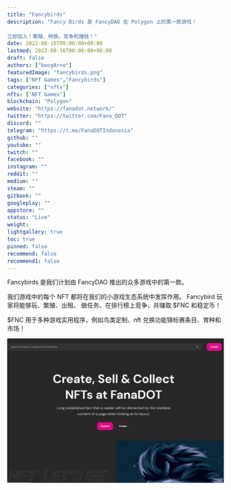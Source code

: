 ```yaml
---
title: "Fancybirds"
description: "Fancy Birds 是 FancyDAO 在 Polygon 上的第一款游戏！

立即加入！繁殖，种族，竞争和赚钱！"
date: 2022-08-16T00:00:00+08:00
lastmod: 2022-08-16T00:00:00+08:00
draft: false
authors: ["boogArno"]
featuredImage: "fancybirds.png"
tags: ["NFT Games","Fancybirds"]
categories: ["nfts"]
nfts: ["NFT Games"]
blockchain: "Polygon"
website: "https://fanadot.network/"
twitter: "https://twitter.com/Fana_DOT"
discord: ""
telegram: "https://t.me/FanaDOTIndonesia"
github: ""
youtube: ""
twitch: ""
facebook: ""
instagram: ""
reddit: ""
medium: ""
steam: ""
gitbook: ""
googleplay: ""
appstore: ""
status: "Live"
weight: 
lightgallery: true
toc: true
pinned: false
recommend: false
recommend1: false
---
```

<p>Fancybirds 是我们计划由 FancyDAO 推出的众多游戏中的第一款。</p>
<p>我们游戏中的每个 NFT 都将在我们的小游戏生态系统中发挥作用。 Fancybird 玩家将能够玩、繁殖、出租、&nbsp;做任务、在排行榜上竞争，并赚取 $FNC 和稳定币！</p>
<p>$FNC 用于多种游戏实用程序，例如鸟类定制、nft 兑换功能锦标赛条目、育种和市场！</p>

![fanadot-dapp-collectibles-bsc-image1_105793ff76c6d895a0ab89bd08683d29](fanadot-dapp-collectibles-bsc-image1_105793ff76c6d895a0ab89bd08683d29.png)
